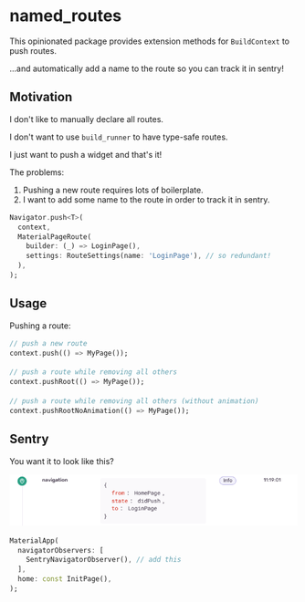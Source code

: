 # named_routes

This opinionated package provides extension methods for `BuildContext` to push routes.

...and automatically add a name to the route so you can track it in sentry!

## Motivation

I don't like to manually declare all routes.

I don't want to use `build_runner` to have type-safe routes.

I just want to push a widget and that's it!

The problems:

1) Pushing a new route requires lots of boilerplate.
2) I want to add some name to the route in order to track it in sentry.

```dart
Navigator.push<T>(
  context,
  MaterialPageRoute(
    builder: (_) => LoginPage(),
    settings: RouteSettings(name: 'LoginPage'), // so redundant!
  ),
);
```

## Usage

Pushing a route:

```dart
// push a new route
context.push(() => MyPage());

// push a route while removing all others
context.pushRoot(() => MyPage());

// push a route while removing all others (without animation)
context.pushRootNoAnimation(() => MyPage());
```

## Sentry

You want it to look like this?

![sentry](resources/sentry.png)

```dart
MaterialApp(
  navigatorObservers: [
    SentryNavigatorObserver(), // add this 
  ],
  home: const InitPage(),
);
```
